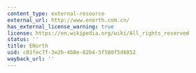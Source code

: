 ```yaml
---
content_type: external-resource
external_url: http://www.enorth.com.cn/
has_external_license_warning: true
license: https://en.wikipedia.org/wiki/All_rights_reserved
status: ''
title: ENorth
uid: c01fec7f-3e2b-4b8e-82b4-5f580f5d6852
wayback_url: ''
---
```

